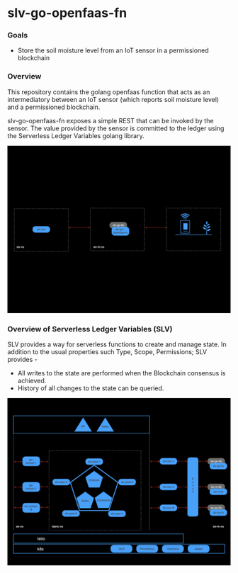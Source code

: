 # slv-go-openfaas-fn

### Goals
- Store the soil moisture level from an IoT sensor in a permissioned blockchain

### Overview

This repository contains the golang openfaas function that acts as an intermediatory between an IoT sensor (which reports soil moisture level) and a permissioned blockchain. 

slv-go-openfaas-fn exposes a simple REST that can be invoked by the sensor. The value provided by the sensor is committed to the ledger using the Serverless Ledger Variables golang library.

![SLV Lib Overview](./img/slv-go-openfaas-fn.jpeg)


### Overview of Serverless Ledger Variables (SLV)

SLV provides a way for serverless functions to create and manage state. In addition to the usual properties such Type, Scope, Permissions; SLV provides -

- All writes to the state are performed when the Blockchain consensus is achieved.
- History of all changes to the state can be queried.


![SLV Overview](./img/slv-arch.jpeg)